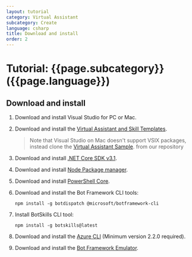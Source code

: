 ```yaml
---
layout: tutorial
category: Virtual Assistant
subcategory: Create
language: csharp
title: Download and install
order: 2
---
```


# Tutorial: {{page.subcategory}} ({{page.language}})

## Download and install

1. Download and install Visual Studio for PC or Mac.
1. Download and install the [Virtual Assistant and Skill Templates](https://marketplace.visualstudio.com/items?itemName=BotBuilder.VirtualAssistantTemplate). 
    > Note that Visual Studio on Mac doesn't support VSIX packages, instead clone the [Virtual Assistant Sample](https://github.com/microsoft/botframework-solutions/tree/master/samples/csharp/assistants/virtual-assistant/VirtualAssistantSample). from our repository
1. Download and install [.NET Core SDK v3.1](https://www.microsoft.com/net/download).  
1. Download and install [Node Package manager](https://nodejs.org/en/).
1. Download and install [PowerShell Core](https://docs.microsoft.com/en-us/powershell/scripting/install/installing-powershell?view=powershell-6).
1. Download and install the Bot Framework CLI tools:

   ```
   npm install -g botdispatch @microsoft/botframework-cli
   ```
1. Install BotSkills CLI tool:
   
   ```
   npm install -g botskills@latest
   ```

1. Download and install the [Azure CLI](https://docs.microsoft.com/en-us/cli/azure/install-azure-cli-windows?view=azure-cli-latest) (Minimum version 2.2.0 required).
1. Download and install the [Bot Framework Emulator](https://aka.ms/botframework-emulator).